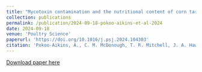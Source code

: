 ```yaml
---
title: "Mycotoxin contamination and the nutritional content of corn targeted for animal feed"
collection: publications
permalink: /publication/2024-09-18-pokoo-aikins-et-al-2024
date: 2024-09-18
venue: 'Poultry Science'
paperurl: 'https://doi.org/10.1016/j.psj.2024.104303'
citation: 'Pokoo-Aikins, A., C. M. McDonough, T. R. Mitchell, J. A. Hawkins, L. F. Adams, Q. D. Read, X. Li, R. Shanmugasundaram, E. Rodewald, P. Acharya, A. E. Glenn, and S. E. Gold. 2024. Mycotoxin contamination and the nutritional content of corn targeted for animal feed. Poultry Science 103(12): 104303. DOI: 10.1016/j.psj.2024.104303.'
---
```

[Download paper here](https://doi.org/10.1016/j.psj.2024.104303)
